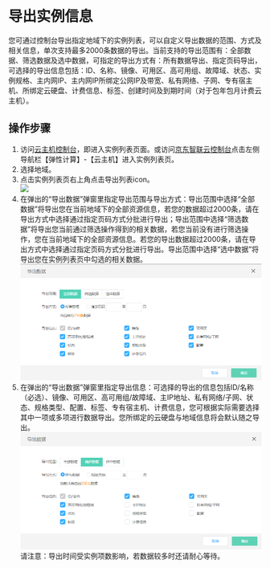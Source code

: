 # 导出实例信息

您可通过控制台导出指定地域下的实例列表，可以自定义导出数据的范围、方式及相关信息，单次支持最多2000条数据的导出。当前支持的导出范围有：全部数据、筛选数据及选中数据，可指定的导出方式有：所有数据导出、指定页码导出，可选择的导出信息包括：ID、名称、镜像、可用区、高可用组、故障域、状态、实例规格、主内网IP、主内网IP所绑定公网IP及带宽、私有网络、子网、专有宿主机、所绑定云硬盘、计费信息、标签、创建时间及到期时间（对于包年包月计费云主机）。

## 操作步骤

1. 访问[云主机控制台](https://cns-console.jdcloud.com/host/compute/list)，即进入实例列表页面。或访问[京东智联云控制台](https://console.jdcloud.com)点击左侧导航栏【弹性计算】-【云主机】进入实例列表页。
2. 选择地域。
3. 点击实例列表页右上角点击导出列表icon。<br> ![](../../../../../image/vm/exportinstance.png)
4. 在弹出的“导出数据”弹窗里指定导出范围与导出方式：导出范围中选择“全部数据”将导出您在当前地域下的全部资源信息，若您的数据超过2000条，请在导出方式中选择通过指定页码方式分批进行导出；导出范围中选择“筛选数据”将导出您当前通过筛选操作得到的相关数据，若您当前没有进行筛选操作，您在当前地域下的全部资源信息。若您的导出数据超过2000条，请在导出方式中选择通过指定页码方式分批进行导出。导出范围中选择“选中数据”将导出您在实例列表页中勾选的相关数据。<br> ![](../../../../../image/vm/importData1.png)
5. 在弹出的“导出数据”弹窗里指定导出信息：可选择的导出的信息包括ID/名称（必选）、镜像、可用区、高可用组/故障域、主IP地址、私有网络/子网、状态、规格类型、配置、标签、专有宿主机、计费信息，您可根据实际需要选择其中一项或多项进行数据导出。您所绑定的云硬盘与地域信息将会默认随之导出。<br> ![](../../../../../image/vm/importData2.png)
		请注意：导出时间受实例项数影响，若数据较多时还请耐心等待。
	
